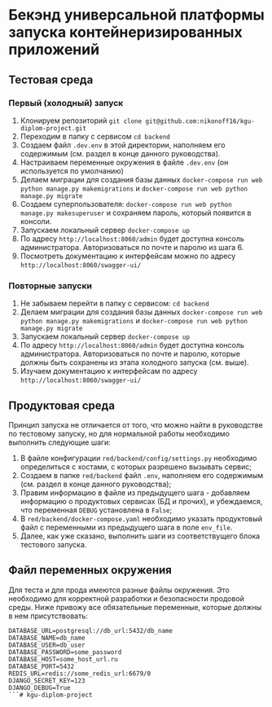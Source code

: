 # Бекэнд универсальной платформы запуска контейнеризированных приложений

## Тестовая среда

### Первый (холодный) запуск

1. Клонируем репозиторий `git clone git@github.com:nikonoff16/kgu-diplom-project.git`
2. Переходим в папку с сервисом `cd backend`
3. Создаем файл `.dev.env` в этой директории, наполняем его содержимым (см. раздел в конце данного руководства). 
4. Настраиваем переменные окружения в файле `.dev.env` (он используется по умолчанию)
5. Делаем миграции для создания базы данных `docker-compose run web python manage.py makemigrations` и `docker-compose run web python manage.py migrate`
6. Создаем суперпользователя: `docker-compose run web python manage.py makesuperuser` и сохраняем пароль, который появится в консоли. 
7. Запускаем локальный сервер `docker-compose up`
8. По адресу `http://localhost:8060/admin` будет доступна консоль администратора. Авторизоваться по почте и паролю из шага 6. 
9. Посмотреть документацию к интерфейсам можно по адресу `http://localhost:8060/swagger-ui/`

### Повторные запуски

1. Не забываем перейти в папку с сервисом: `cd backend`
2. Делаем миграции для создания базы данных `docker-compose run web python manage.py makemigrations` и `docker-compose run web python manage.py migrate`
3. Запускаем локальный сервер `docker-compose up`
4. По адресу `http://localhost:8060/admin` будет доступна консоль администратора. Авторизоваться по почте и паролю, которые должны быть сохранены из этапа холодного запуска (см. выше). 
5. Изучаем документацию к интерфейсам по адресу `http://localhost:8060/swagger-ui/`

## Продуктовая среда
Принцип запуска не отличается от того, что можно найти в руководстве по тестовому запуску, но для нормальной работы необходимо выполнить следующие шаги:
1. В файле конфигурации `red/backend/config/settings.py` необходимо определиться с хостами, с которых разрешено вызывать сервис;
2. Создаем в папке `red/backend` файл `.env`, наполняем его содержимым (см. раздел в конце данного руководства); 
3. Правим информацию в файле из предыдущего шага - добавляем информацию о продуктовых сервисах (БД и прочих), и убеждаемся, что переменная `DEBUG` установлена в `False`; 
4. В `red/backend/docker-compose.yaml` необходимо указать продуктовый файл с переменными из предыдущего шага в поле `env_file`. 
5. Далее, как уже сказано, выполнить шаги из соответствущего блока тестового запуска.

## Файл переменных окружения
Для теста и для прода имеются разные файлы окружения. Это необходимо для корректной разработки и безопасности продовой среды.
Ниже привожу все обязательные переменные, которые должны в нем присутствовать:
```angular2html
DATABASE_URL=postgresql://db_url:5432/db_name
DATABASE_NAME=db_name
DATABASE_USER=db_user
DATABASE_PASSWORD=some_password
DATABASE_HOST=some_host_url.ru
DATABASE_PORT=5432
REDIS_URL=redis://some_redis_url:6679/0
DJANGO_SECRET_KEY=123
DJANGO_DEBUG=True
```# kgu-diplom-project
